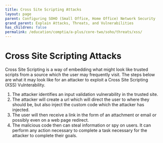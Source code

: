 ```yaml
---
title: Cross Site Scripting Attacks 
layout: page
parent: Configuring SOHO (Small Office, Home Office) Network Security
grand_parent: Explain Attacks, Threats, and Vulnerabilities
has_children: false
permalink: /education/comptia/a-plus/core-two/soho/threats/xss/
---
```


# Cross Site Scripting Attacks

Cross Site Scripting is a way of embedding what might look like trusted scripts from a source which the user may frequently visit. The steps below are what it may look like for an attacker to exploit a Cross Site Scripting (XSS) Vulnterability.

1. The attacker identifies an input validation vulnerability in the trusted site.
2. The attacker will create a url which will direct the user to where they should be, but also inject the custom code which the attacker has injected.
3. The user will then receive a link in the form of an attachment or email or possibly even on a web page redirect.
4. The malicious code then can steal information or spy on users. It can perform any action necessary to complete a task necessary for the attacker to complete their goals.